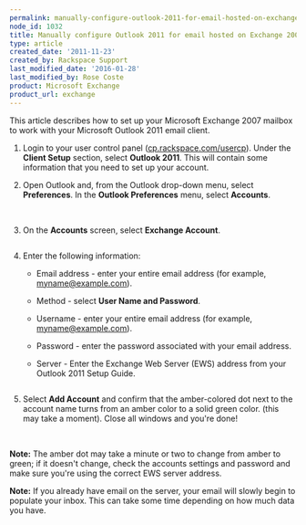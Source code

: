 ```yaml
---
permalink: manually-configure-outlook-2011-for-email-hosted-on-exchange-2007/
node_id: 1032
title: Manually configure Outlook 2011 for email hosted on Exchange 2007
type: article
created_date: '2011-11-23'
created_by: Rackspace Support
last_modified_date: '2016-01-28'
last_modified_by: Rose Coste
product: Microsoft Exchange
product_url: exchange
---
```


This article describes how to set up your
Microsoft Exchange 2007 mailbox
to work with your
Microsoft Outlook 2011 email client.


1. Login to your user control panel
   ([cp.rackspace.com/usercp](http://cp.rackspace.com/usercp)). Under
   the **Client Setup** section, select **Outlook 2011**. This will
   contain some information that you need to set up your account.

2. Open Outlook and, from the Outlook drop-down menu,
   select **Preferences**. In the **Outlook Preferences** menu,
   select **Accounts**.

   <img src="{% asset_path exchange/manually-configure-outlook-2011-for-email-hosted-on-exchange-2007/(E&A)Outlook2011IMAP.png %}" alt="" />
   <img src="{% asset_path exchange/manually-configure-outlook-2011-for-email-hosted-on-exchange-2007/(E&A)Outlook2011IMAP2.png %}" alt="" />

3. On the **Accounts** screen, select **Exchange Account**.

   <img src="{% asset_path exchange/manually-configure-outlook-2011-for-email-hosted-on-exchange-2007/(E&A)Outlook2011Exchange.png %}" alt="" />

4. Enter the following information:

   - Email address - enter your entire email address
     (for example, myname@example.com).

   - Method - select **User Name and Password**.

   - Username - enter your entire email address
     (for example, myname@example.com).

   - Password - enter the password associated with your email address.

   - Server - Enter the Exchange Web Server (EWS) address from your
     Outlook 2011 Setup Guide.

   <img src="{% asset_path exchange/manually-configure-outlook-2011-for-email-hosted-on-exchange-2007/(E&A)Outlook2011Exchange2.png %}" alt="" />

5. Select **Add Account** and confirm that the amber-colored dot next to the
   account name turns from an amber color to a solid green color. (this may take a
   moment). Close all windows and you're done!

   <img src="{% asset_path exchange/manually-configure-outlook-2011-for-email-hosted-on-exchange-2007/(E&A)Outlook2011Exchange4.png %}" alt="" />
   <img src="{% asset_path exchange/manually-configure-outlook-2011-for-email-hosted-on-exchange-2007/(E&A)Outlook2011Exchange3.png %}" alt="" />

**Note:** The amber dot may take a minute or two to change from amber to
green; if it doesn't change, check the accounts settings and password and make
sure you're using the correct EWS server address.

**Note:** If you already
have email on the server, your email will slowly begin to populate your
inbox. This can take some time depending on how much data you have.
